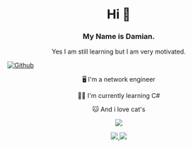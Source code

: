 <h1 align="center"> Hi 👋 </h1>
<h3 align="center"> My Name is Damian. </h3>
<p align="center"> Yes I am still learning but I am very motivated.</p>

<!--Social Media Buttons-->
[![Github](https://img.shields.io/github/followers/Scherlda?label=Follow&style=social)](https://github.com/scherlda)

<!--About me-->
<p align="center"> 🖥️ I'm a network engineer</p>
<p align="center"> 🧑‍💻 I'm currently learning C#</p>
<p align="center"> 🐱 And i love cat's </p>

<!--statistics-->
<p align="center">
	<img src="https://github-readme-stats.vercel.app/api?username=Scherlda&show_icons=true&theme=radical" />
</p>

<div align="center" style="max-height:50px;">
	<a href="https://github.com/Scherlda/sw_developer_2021_damian">
	  <img src="https://github-readme-stats.vercel.app/api/pin/?username=scherlda&repo=sw_developer_2021_damian" />
	</a>
	<img src="https://github-readme-stats.vercel.app/api/top-langs/?username=scherlda" />
</div>

